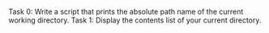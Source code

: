 Task 0: Write a script that prints the absolute path name of the current working directory.
Task 1: Display the contents list of your current directory.

